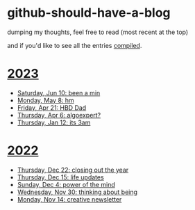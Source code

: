 # github-should-have-a-blog

dumping my thoughts, feel free to read (most recent at the top)

and if you'd like to see all the entries [compiled](https://github.com/B-Salinas/github-should-have-a-blog/blob/main/compiled.md).

# [2023](https://github.com/B-Salinas/github-should-have-a-blog/tree/main/23)

- [Saturday, Jun 10: been a min](https://github.com/B-Salinas/github-should-have-a-blog/blob/main/23/06-10-been-a-min.md)
- [Monday, May 8: hm](https://github.com/B-Salinas/github-should-have-a-blog/blob/main/23/05-08-hm.md)
- [Friday, Apr 21: HBD Dad](https://github.com/B-Salinas/github-should-have-a-blog/blob/main/23/04-21-hdb-dad.md)
- [Thursday, Apr 6: algoexpert?](https://github.com/B-Salinas/github-should-have-a-blog/blob/main/23/04-06-algoexpert.md)
- [Thursday, Jan 12: its 3am](https://github.com/B-Salinas/github-should-have-a-blog/blob/main/23/01-12-its-3am.md)

# [2022](https://github.com/B-Salinas/github-should-have-a-blog/tree/main/22)

- [Thursday, Dec 22: closing out the year](https://github.com/B-Salinas/github-should-have-a-blog/blob/main/22/12-22-closing-out-the-year.md)
- [Thursday, Dec 15: life updates](https://github.com/B-Salinas/github-should-have-a-blog/blob/main/22/12-15-life-updates.md)
- [Sunday, Dec 4: power of the mind](https://github.com/B-Salinas/github-should-have-a-blog/blob/main/22/12-04-power-of-the-mind.md)
- [Wednesday, Nov 30: thinking about being](https://github.com/B-Salinas/github-should-have-a-blog/blob/main/22/11-30-thinking-about-being.md)
- [Monday, Nov 14: creative newsletter](https://github.com/B-Salinas/github-should-have-a-blog/blob/main/22/11-14-creative-newsletter.md)
